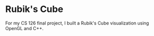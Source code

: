 # Rubik's Cube

For my CS 126 final project, I built a Rubik's Cube visualization using OpenGL and C++.